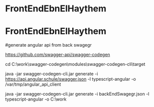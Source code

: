 # FrontEndEbnElHaythem
# FrontEndEbnElHaythem


#generate angular api from back swagegr

https://github.com/swagger-api/swagger-codegen

cd C:\work\swagger-codegen\modules\swagger-codegen-cli\target

java -jar swagger-codegen-cli.jar generate    -i https://api.angular.schule/swagger.json    -l typescript-angular    -o /var/tmp/angular_api_client

java -jar swagger-codegen-cli.jar generate    -i backEndSwagegr.json    -l typescript-angular    -o C:\work
